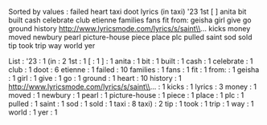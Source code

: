 Sorted by values :
failed heart taxi doot lyrics (in taxi) '23 1st [ ] anita bit built cash celebrate club etienne families fans fit from: geisha girl give go ground history http://www.lyricsmode.com/lyrics/s/saint\\... kicks money moved newbury pearl picture-house piece place plc pulled saint sod sold tip took trip way world yer 

List :
'23 : 1
(in : 2
1st : 1
[ : 1
] : 1
anita : 1
bit : 1
built : 1
cash : 1
celebrate : 1
club : 1
doot : 6
etienne : 1
failed : 10
families : 1
fans : 1
fit : 1
from: : 1
geisha : 1
girl : 1
give : 1
go : 1
ground : 1
heart : 10
history : 1
http://www.lyricsmode.com/lyrics/s/saint\\... : 1
kicks : 1
lyrics : 3
money : 1
moved : 1
newbury : 1
pearl : 1
picture-house : 1
piece : 1
place : 1
plc : 1
pulled : 1
saint : 1
sod : 1
sold : 1
taxi : 8
taxi) : 2
tip : 1
took : 1
trip : 1
way : 1
world : 1
yer : 1

